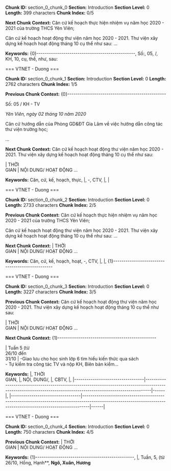 **Chunk ID:** section_0_chunk_0
**Section:** Introduction
**Section Level:** 0
**Length:** 399 characters
**Chunk Index:** 0/5

**Next Chunk Context:**
Căn cứ kế hoạch thực hiện nhiệm vụ năm học 2020 - 2021 của trường THCS
Yên Viên;

Căn cứ kế hoạch hoạt động thư viện năm học 2020 - 2021. Thư viện xây dựng
kế hoạch hoạt động tháng 10 cụ thể như sau:
...

**Keywords:** {0}------------------------------------------------, Số:, 05, /, KH, 10, cụ, thể, như, sau:

=== VTNET - Duong ===

**Chunk ID:** section_0_chunk_1
**Section:** Introduction
**Section Level:** 0
**Length:** 2762 characters
**Chunk Index:** 1/5

**Previous Chunk Context:**
{0}------------------------------------------------

Số: 05 / KH - TV

*Yên Viên, ngày 02 tháng 10 năm 2020*

Căn cứ hướng dẫn của Phòng GD&ĐT Gia Lâm về việc hướng dẫn công tác
thư viện trường học;

...

**Next Chunk Context:**
Căn cứ kế hoạch hoạt động thư viện năm học 2020 - 2021. Thư viện xây dựng
kế hoạch hoạt động tháng 10 cụ thể như sau:

| THỜI<br>GIAN                                  | NỘI DUNG/ HOẠT ĐỘNG            ...

**Keywords:** Căn, cứ, kế, hoạch, thực, |, -, CTV, |, |

=== VTNET - Duong ===

**Chunk ID:** section_0_chunk_2
**Section:** Introduction
**Section Level:** 0
**Length:** 2733 characters
**Chunk Index:** 2/5

**Previous Chunk Context:**
Căn cứ kế hoạch thực hiện nhiệm vụ năm học 2020 - 2021 của trường THCS
Yên Viên;

Căn cứ kế hoạch hoạt động thư viện năm học 2020 - 2021. Thư viện xây dựng
kế hoạch hoạt động tháng 10 cụ thể như sau:
...

**Next Chunk Context:**
| THỜI<br>GIAN                                  | NỘI DUNG/ HOẠT ĐỘNG                                                                                                                                   ...

**Keywords:** Căn, cứ, kế, hoạch, hoạt, -, CTV, |, |, {1}------------------------------------------------

=== VTNET - Duong ===

**Chunk ID:** section_0_chunk_3
**Section:** Introduction
**Section Level:** 0
**Length:** 3227 characters
**Chunk Index:** 3/5

**Previous Chunk Context:**
Căn cứ kế hoạch hoạt động thư viện năm học 2020 - 2021. Thư viện xây dựng
kế hoạch hoạt động tháng 10 cụ thể như sau:

| THỜI<br>GIAN                                  | NỘI DUNG/ HOẠT ĐỘNG            ...

**Next Chunk Context:**
{1}------------------------------------------------

| Tuần 5 (từ<br>26/10 đến<br>31/10 | -Giao lưu cho học sinh lớp 6 tìm hiểu kiến thức qua sách<br>- Tự kiểm tra công tác TV và nộp KH, Biên bản kiểm...

**Keywords:** |, THỜI<br>GIAN, |, NỘI, DUNG/, |, CBTV, |, |----------------------------------|---------------------------------------------------------------------------------------------------------------------------------------------------------------|------|, |----------------------------------|---------------------------------------------------------------------------------------------------------------------------------------------------------------|------|

=== VTNET - Duong ===

**Chunk ID:** section_0_chunk_4
**Section:** Introduction
**Section Level:** 0
**Length:** 750 characters
**Chunk Index:** 4/5

**Previous Chunk Context:**
| THỜI<br>GIAN                                  | NỘI DUNG/ HOẠT ĐỘNG                                                                                                                                   ...

**Keywords:** {1}------------------------------------------------, |, Tuần, 5, (từ<br>26/10, Hồng, Hạnh**, **Ngô, Xuân, Hương**
